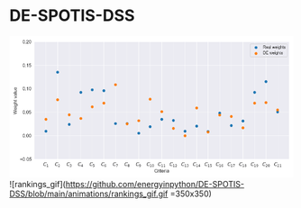 # DE-SPOTIS-DSS
![weights_gif](https://github.com/energyinpython/DE-SPOTIS-DSS/blob/main/animations/weights_gif.gif)
![rankings_gif](https://github.com/energyinpython/DE-SPOTIS-DSS/blob/main/animations/rankings_gif.gif =350x350)
